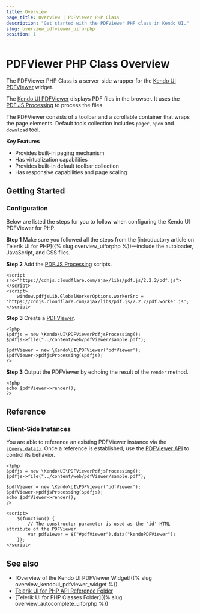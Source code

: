 ```yaml
---
title: Overview
page_title: Overview | PDFViewer PHP Class
description: "Get started with the PDFViewer PHP class in Kendo UI."
slug: overview_pdfviewer_uiforphp
position: 1
---
```


# PDFViewer PHP Class Overview

The PDFViewer PHP Class is a server-side wrapper for the [Kendo UI PDFViewer](https://docs.telerik.com/kendo-ui/api/javascript/ui/pdfviewer) widget.

The [Kendo UI PDFViewer](https://demos.telerik.com/php-ui/pdfviewer/index) displays PDF files in the browser. It uses the [PDF.JS Processing](https://mozilla.github.io/pdf.js/) to process the files.

The PDFViewer consists of a toolbar and a scrollable container that wraps the page elements. Default tools collection includes `pager`, `open` and `download` tool.

**Key Features**

* Provides built-in paging mechanism
* Has virtualization capabilities
* Provides built-in default toolbar collection
* Has responsive capabilities and page scaling

## Getting Started

### Configuration

Below are listed the steps for you to follow when configuring the Kendo UI PDFViewer for PHP.

**Step 1** Make sure you followed all the steps from the [introductory article on Telerik UI for PHP]({% slug overview_uiforphp %})&mdash;include the autoloader, JavaScript, and CSS files.

**Step 2** Add the [PDF.JS Processing](https://mozilla.github.io/pdf.js/) scripts.



    <script src="https://cdnjs.cloudflare.com/ajax/libs/pdf.js/2.2.2/pdf.js"></script>
    <script>
        window.pdfjsLib.GlobalWorkerOptions.workerSrc = 'https://cdnjs.cloudflare.com/ajax/libs/pdf.js/2.2.2/pdf.worker.js';
    </script>

**Step 3** Create a [PDFViewer](/api/php/Kendo/UI/PDFViewer).



    <?php
    $pdfjs = new \Kendo\UI\PDFViewerPdfjsProcessing();
    $pdfjs->file("../content/web/pdfViewer/sample.pdf");

    $pdfViewer = new \Kendo\UI\PDFViewer('pdfViewer');
    $pdfViewer->pdfjsProcessing($pdfjs);
    ?>

**Step 3** Output the PDFViewer by echoing the result of the `render` method.



    <?php
    echo $pdfViewer->render();
    ?>

## Reference

### Client-Side Instances

You are able to reference an existing PDFViewer instance via the [`jQuery.data()`](https://api.jquery.com/jQuery.data/). Once a reference is established, use the [PDFViewer API](/api/javascript/ui/pdfviewer#methods) to control its behavior.



    <?php
    $pdfjs = new \Kendo\UI\PDFViewerPdfjsProcessing();
    $pdfjs->file("../content/web/pdfViewer/sample.pdf");

    $pdfViewer = new \Kendo\UI\PDFViewer('pdfViewer');
    $pdfViewer->pdfjsProcessing($pdfjs);
    echo $pdfViewer->render();
    ?>

    <script>
        $(function() {
            // The constructor parameter is used as the 'id' HTML attribute of the PDFViewer
            var pdfViewer = $("#pdfViewer").data("kendoPDFViewer");
        });
    </script>

## See also

* [Overview of the Kendo UI PDFViewer Widget]({% slug overview_kendoui_pdfviewer_widget %})
* [Telerik UI for PHP API Reference Folder](/api/php/Kendo/UI/AutoComplete)
* [Telerik UI for PHP Classes Folder]({% slug overview_autocomplete_uiforphp %})
